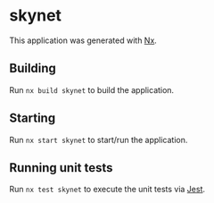 # skynet

This application was generated with [Nx](https://nx.dev).

## Building

Run `nx build skynet` to build the application.

## Starting

Run `nx start skynet` to start/run the application.

## Running unit tests

Run `nx test skynet` to execute the unit tests via [Jest](https://jestjs.io).
